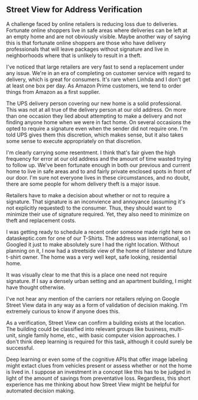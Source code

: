 ## Street View for Address Verification

A challenge faced by online retailers is reducing loss due to deliveries.  Fortunate online shoppers live in safe areas where deliveries can be left at an empty home and are not obviously visible.  Maybe another way of saying this is that fortunate online shoppers are those who have delivery professionals that will leave packages without signature and live in neighborhoods where that is unlikely to result in a theft.

I've noticed that large retailers are very fast to send a replacement under any issue.  We're in an era of completing on customer service with regard to delivery, which is great for consumers.  It's rare when Linhda and I don't get at least one box per day.  As Amazon Prime customers, we tend to order things from Amazon as a first supplier.

The UPS delivery person covering our new home is a solid professional.  This was not at all true of the delivery person at our old address.  On more than one occasion they lied about attempting to make a delivery and not finding anyone home when we were in fact home.  On several occasions the opted to require a signature even when the sender did not require one.  I'm told UPS gives them this discretion, which makes sense, but it also takes some sense to execute appropriately on that discretion.

I'm clearly carrying some resentment.  I think that's fair given the high frequency for error at our old address and the amount of time wasted trying to follow up.  We've been fortunate enough in both our previous and current home to live in safe areas and to and fairly private enclosed spots in front of our door.  I'm sure not everyone lives in these circumstances, and no doubt, there are some people for whom delivery theft is a major issue.

Retailers have to make a decision about whether or not to require a signature.  That signature is an inconvience and annoyance (assuming it's not explicitly requested) to the consumer.  Thus, they should want to minimize their use of signature required.  Yet, they also need to minimize on theft and replacement costs.

I was getting ready to schedule a recent order someone made right here on dataskeptic.com for one of our T-Shirts.  The address was international, so I Googled it just to make absolutely sure I had the right location.  Without planning on it, I now had a streetside view of the home of listener and future t-shirt owner.  The home was a very well kept, safe looking, residential home.

It was visually clear to me that this is a place one need not require signature.  If I say a densely urban setting and an apartment building, I might have thought otherwise.

I've not hear any mention of the carriers nor retailers relying on Google Street View data in any way as a form of validation of decision making.  I'm extremely curious to know if anyone does this.

As a verification, Street View can confirm a building exists at the location.  The building could be classified into relevant groups like business, multi-unit, single family home, etc., with basic computer vision approaches.  I don't think deep learning is required for this task, although it could surely be successful.

Deep learning or even some of the cognitive APIs that offer image labeling might extact clues from vehicles present or assess whether or not the home is lived in.  I suppose an investment in a concept like this has to be judged in light of the amount of savings from preventative loss.  Regardless, this short experience has me thinking about how Street View might be helpful for automated decision making.
